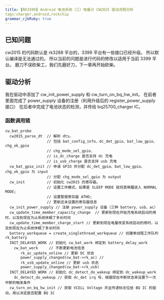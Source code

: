 ```yaml
---
title: [RK3399] Android 电池系统（三）电量计 CW2015 驱动流程分析
tags:charger,android,rockchip
grammar_cjkRuby: true
---
```



## 已知问题
cw2015 的代码默认是 rk3288 平台的，3399 平台有一些接口已经升级。
所以默认编译是无法通过的。
所以当前的问题是进行代码的修改以适用于当前 3399 平台。
磨刀不误砍柴工，我们先磨好刀，下一章再开始砍柴。

## 驱动分析
我在驱动中添加了 cw_init_power_supply 和 cw_turn_on_bq_hw_init。
在前者里面完成了 power_supply 设备的注册（利用升级后的 register_power_supply 接口）
在后者中完成了电池状态的检测，并传给 bq25700_charger IC。

### 函数调用链
```
cw_bat_probe
  cw2015_parse_dt  // 解析 dts。
                   // 包括 bat_config_info、dc_det_gpio、bat_low_gpio、chg_ok_gpio
                   // chg_mode_sel_gpio、
                   // is_dc_charge 是否支持 dc 充电
                   // is_usb_charge 是否支持 usb 充电
  cw_bat_gpio_init // 申请 GPIO 并分配 dc_det_gpio、bat_low_gpio、chg_ok_gpio 为 input
                   // 分配 chg_mode_sel_gpio 为 output
  cw_init          // 初始化 cw2015 的寄存器。
                   // 设置工作模式，如果是 SLEEP MODE 就将其唤醒进入 NORMAL MODE;
                   // 设置警报寄存器 ATHD;
                   // 更新还未设置的寄存器信息
  cw_init_power_supply // 注册 power_supply 设备（三种 battery、usb、ac）
  cw_update_time_member_capacity_change  // 更新到现在开始充电系统启动的用时，以及到现在为止系统休眠了多长时间
  cw_update_time_member_charge_start // 更新到现在电量改变系统启动的用时，以及到现在为止系统休眠了多长时间
  battery_workqueue = create_singlethread_workqueue // 创建单线程工作队列 rk_battery
  INIT_DELAYED_WORK // 初始化 cw_bat_work 绑定到 battery_delay_work
    cw_bat_work     // 不断更新电池信息
       rk_ac_update_online // 更新 DC 状态
       power_supply_changed(cw_bat->rk_ac) //
       rk_usb_update_online // 更新 usb 状态
       power_supply_changed(cw_bat->rk_usb)
  INIT_DELAYED_WORK // 初始化 dc_detect_do_wakeup 绑定到 dc_wakeup_work
    dc_detect_do_wakeup // 获取 dc_det irq 号，根据现在中断状态来设置下一次中断的触发条件
  cw_turn_on_bq_hw_init // 获取 VCELL Voltage 并且传递标志位给 BQ IC 的驱动，用以决定是否配置 BQ IC
```
